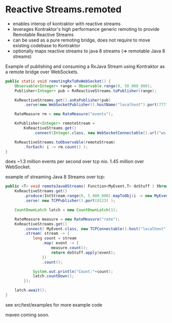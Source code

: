 # Reactive Streams.remoted

* enables interop of kontraktor with reactive streams
* leverages Kontraktor's high performance generic remoting to provide Remotable Reactive Streams
* can be used as a pure remoting bridge, does not require to move existing codebase to Kontraktor
* optionally maps reactive streams to java 8 streams (=> remotable Java 8 streams)

Example of publishing and consuming a RxJava Stream using Kontraktor as a remote bridge over WebSockets.

```java
public static void remotingRxToRxWebSocket() {
    Observable<Integer> range = Observable.range(0, 50_000_000);
    Publisher<Integer> pub = RxReactiveStreams.toPublisher(range);

    KxReactiveStreams.get().asKxPublisher(pub)
        .serve(new WebSocketPublisher().hostName("localhost").port(7777).urlPath("/ws/rx"));

    RateMeasure rm = new RateMeasure("events");

    KxPublisher<Integer> remoteStream =
        KxReactiveStreams.get()
            .connect(Integer.class, new WebSocketConnectable().url("ws://localhost:7777/ws/rx"));

    RxReactiveStreams.toObservable(remoteStream)
        .forEach( i -> rm.count() );
}
```
does ~1.3 million events per second over tcp nio. 1.45 million over WebSocket.

example of streaming Java 8 Streams over tcp:

```java
public <T> void remoteJava8Streams( Function<MyEvent,T> doStuff ) throws InterruptedException {
    KxReactiveStreams.get()
        .produce(IntStream.range(0, 5_000_000).mapToObj(i -> new MyEvent(i,Math.random(),"Hello"+i)))
        .serve( new TCPPublisher().port(8123) );

    CountDownLatch latch = new CountDownLatch(1);

    RateMeasure measure = new RateMeasure("rate");
    KxReactiveStreams.get()
        .connect( MyEvent.class, new TCPConnectable().host("localhost").port(8123) )
        .stream( stream -> {
            long count = stream
                .map( event -> {
                    measure.count();
                    return doStuff.apply(event);
                })
                .count();

            System.out.println("Count:"+count);
            latch.countDown();
        });

    latch.await();
}
```

see src/test/examples for more example code

maven coming soon.
